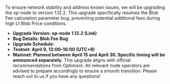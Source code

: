 To ensure network stability and address known issues, we will be upgrading the op-node to version 1.12.2. This upgrade specifically resolves the Blob Fee calculation parameter bug, preventing potential additional fees during high L1 Blob Price conditions.

- **Upgrade Version: op-node 1.12.2 (Link)**
- **Bug Details: Blob Fee Bug**
- **Upgrade Schedule:**
- **Testnet: April 9, 13:00–16:00 (UTC+8)**
- **Mainnet: Planned between April 15 and April 30. Specific timing will be announced separately.**
This upgrade aligns with official recommendations from Optimism. All relevant node operators are advised to prepare accordingly to ensure a smooth transition. Please reach out to us if you have any questions!
